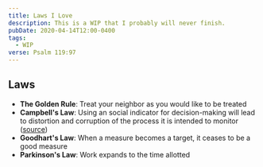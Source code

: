```yaml
---
title: Laws I Love
description: This is a WIP that I probably will never finish.
pubDate: 2020-04-14T12:00-0400
tags:
  - WIP
verse: Psalm 119:97
---
```


## Laws

- **The Golden Rule**: Treat your neighbor as you would like to be treated
- **Campbell's Law**: Using an social indicator for decision-making will lead to
  distortion and corruption of the process it is intended to monitor
  ([source](https://en.wikipedia.org/wiki/Campbell%27s_law))
- **Goodhart's Law**: When a measure becomes a target, it ceases to be a good
  measure
- **Parkinson's Law**: Work expands to the time allotted

